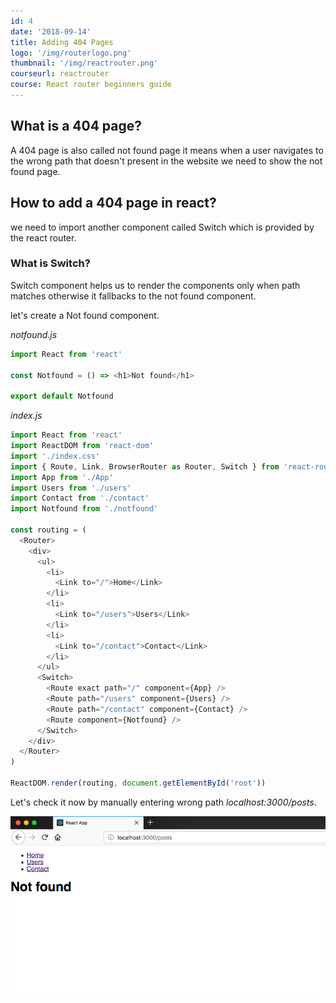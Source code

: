 ```yaml
---
id: 4
date: '2018-09-14'
title: Adding 404 Pages
logo: '/img/routerlogo.png'
thumbnail: '/img/reactrouter.png'
courseurl: reactrouter
course: React router beginners guide
---
```


## What is a 404 page?

A 404 page is also called not found page it means when a user navigates to the wrong path that doesn't present in the website we need to show the not found page.

## How to add a 404 page in react?

we need to import another component called Switch which is provided by the react router.

### What is Switch?

Switch component helps us to render the components only when path matches otherwise it fallbacks to the not found component.

let's create a Not found component.

_notfound.js_

```javascript
import React from 'react'

const Notfound = () => <h1>Not found</h1>

export default Notfound
```

_index.js_

```javascript
import React from 'react'
import ReactDOM from 'react-dom'
import './index.css'
import { Route, Link, BrowserRouter as Router, Switch } from 'react-router-dom'
import App from './App'
import Users from './users'
import Contact from './contact'
import Notfound from './notfound'

const routing = (
  <Router>
    <div>
      <ul>
        <li>
          <Link to="/">Home</Link>
        </li>
        <li>
          <Link to="/users">Users</Link>
        </li>
        <li>
          <Link to="/contact">Contact</Link>
        </li>
      </ul>
      <Switch>
        <Route exact path="/" component={App} />
        <Route path="/users" component={Users} />
        <Route path="/contact" component={Contact} />
        <Route component={Notfound} />
      </Switch>
    </div>
  </Router>
)

ReactDOM.render(routing, document.getElementById('root'))
```

Let's check it now by manually entering wrong path _localhost:3000/posts_.

![react 404 pages](./404.png)
